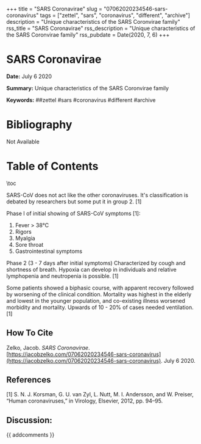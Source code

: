 +++
title = "SARS Coronavirae"
slug = "07062020234546-sars-coronavirus"
tags = ["zettel", "sars", "coronavirus", "different", "archive"]
description = "Unique characteristics of the SARS Coronvirae family"
rss_title = "SARS Coronavirae"
rss_description = "Unique characteristics of the SARS Coronvirae family"
rss_pubdate = Date(2020, 7, 6)
+++



SARS Coronavirae
=========

**Date:** July 6 2020

**Summary:** Unique characteristics of the SARS Coronvirae family

**Keywords:** ##zettel #sars #coronavirus #different #archive

Bibliography
==========

Not Available

Table of Contents
=========

\toc

SARS-CoV does not act like the other coronaviruses. It's classification is debated by researchers but some put it in group 2. [1]

Phase I of initial showing of SARS-CoV symptoms [1]:

1. Fever > 38°C
2. Rigors
3. Myalgia
4. Sore throat
5. Gastrointestinal symptoms

Phase 2 (3 - 7 days after initial symptoms) Characterized by cough and shortness of breath. Hypoxia can develop in individuals and relative lymphopenia and neutropenia is possible. [1]

Some patients showed a biphasic course, with apparent recovery followed by worsening of the clinical condition. Mortality was highest in the elderly and lowest in the younger population, and co-existing illness worsened morbidity and mortality. Upwards of 10 - 20% of cases needed ventilation. [1]
## How To Cite

 Zelko, Jacob. _SARS Coronavirae_. [https://jacobzelko.com/07062020234546-sars-coronavirus](https://jacobzelko.com/07062020234546-sars-coronavirus). July 6 2020.
## References

[1] S. N. J. Korsman, G. U. van Zyl, L. Nutt, M. I. Andersson, and W. Preiser, “Human coronaviruses,” in Virology, Elsevier, 2012, pp. 94–95.
## Discussion: 

{{ addcomments }}
